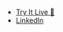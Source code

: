 - [Try It Live 🚀](https://drugx.lisekarimi.com/)
- [LinkedIn](https://www.linkedin.com/in/lisekarimi/)
